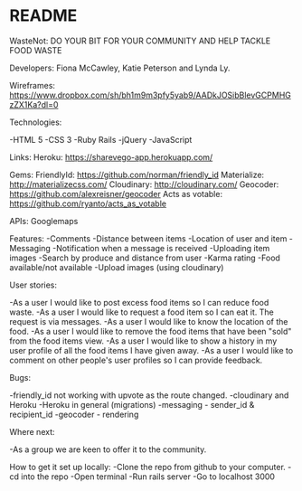 # README

WasteNot: DO YOUR BIT FOR YOUR COMMUNITY AND HELP TACKLE FOOD WASTE

Developers: Fiona McCawley, Katie Peterson and Lynda Ly.

Wireframes:
  https://www.dropbox.com/sh/bh1m9m3pfy5yab9/AADkJOSibBlevGCPMHGzZX1Ka?dl=0

  Technologies:

  -HTML 5
  -CSS 3
  -Ruby Rails
  -jQuery
  -JavaScript


  Links:
  Heroku: https://sharevego-app.herokuapp.com/

  Gems:
  FriendlyId: https://github.com/norman/friendly_id
  Materialize: http://materializecss.com/
  Cloudinary: http://cloudinary.com/
  Geocoder: https://github.com/alexreisner/geocoder
  Acts as votable: https://github.com/ryanto/acts_as_votable

  APIs:
  Googlemaps


Features:
  -Comments
  -Distance between items
  -Location of user and item
  -Messaging
  -Notification when a message is received
  -Uploading item images
  -Search by produce and distance from user
  -Karma rating
  -Food available/not available
  -Upload images (using cloudinary)

User stories:

 -As a user I would like to post excess food items so I can reduce food waste.
 -As a user I would like to request a food item so I can eat it. The request is via messages.
 -As a user I would like to know the location of the food.
 -As a user I would like to remove the food items that have been "sold" from the food items view.
 -As a user I would like to show a history in my user profile of all the food items I have given away.
 -As a user I would like to comment on other people's user profiles so I can provide feedback.

Bugs:

  -friendly_id not working with upvote as the route changed.
  -cloudinary and Heroku
  -Heroku in general (migrations)
  -messaging - sender_id & recipient_id
  -geocoder - rendering

Where next:

  -As a group we are keen to offer it to the community.

How to get it set up locally:
  -Clone the repo from github to your computer.
  -cd into the repo
  -Open terminal
  -Run rails server
  -Go to localhost 3000
